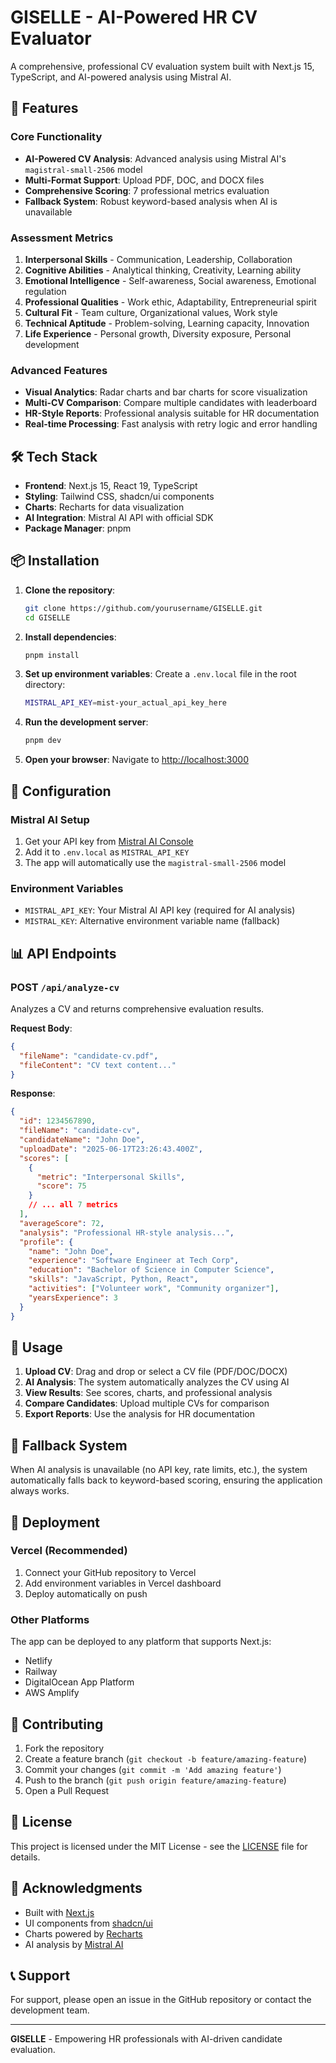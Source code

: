 # GISELLE - AI-Powered HR CV Evaluator

A comprehensive, professional CV evaluation system built with Next.js 15, TypeScript, and AI-powered analysis using Mistral AI.

## 🚀 Features

### Core Functionality
- **AI-Powered CV Analysis**: Advanced analysis using Mistral AI's `magistral-small-2506` model
- **Multi-Format Support**: Upload PDF, DOC, and DOCX files
- **Comprehensive Scoring**: 7 professional metrics evaluation
- **Fallback System**: Robust keyword-based analysis when AI is unavailable

### Assessment Metrics
1. **Interpersonal Skills** - Communication, Leadership, Collaboration
2. **Cognitive Abilities** - Analytical thinking, Creativity, Learning ability
3. **Emotional Intelligence** - Self-awareness, Social awareness, Emotional regulation
4. **Professional Qualities** - Work ethic, Adaptability, Entrepreneurial spirit
5. **Cultural Fit** - Team culture, Organizational values, Work style
6. **Technical Aptitude** - Problem-solving, Learning capacity, Innovation
7. **Life Experience** - Personal growth, Diversity exposure, Personal development

### Advanced Features
- **Visual Analytics**: Radar charts and bar charts for score visualization
- **Multi-CV Comparison**: Compare multiple candidates with leaderboard
- **HR-Style Reports**: Professional analysis suitable for HR documentation
- **Real-time Processing**: Fast analysis with retry logic and error handling

## 🛠️ Tech Stack

- **Frontend**: Next.js 15, React 19, TypeScript
- **Styling**: Tailwind CSS, shadcn/ui components
- **Charts**: Recharts for data visualization
- **AI Integration**: Mistral AI API with official SDK
- **Package Manager**: pnpm

## 📦 Installation

1. **Clone the repository**:
   ```bash
   git clone https://github.com/yourusername/GISELLE.git
   cd GISELLE
   ```

2. **Install dependencies**:
   ```bash
   pnpm install
   ```

3. **Set up environment variables**:
   Create a `.env.local` file in the root directory:
   ```bash
   MISTRAL_API_KEY=mist-your_actual_api_key_here
   ```

4. **Run the development server**:
   ```bash
   pnpm dev
   ```

5. **Open your browser**:
   Navigate to [http://localhost:3000](http://localhost:3000)

## 🔧 Configuration

### Mistral AI Setup
1. Get your API key from [Mistral AI Console](https://console.mistral.ai/)
2. Add it to `.env.local` as `MISTRAL_API_KEY`
3. The app will automatically use the `magistral-small-2506` model

### Environment Variables
- `MISTRAL_API_KEY`: Your Mistral AI API key (required for AI analysis)
- `MISTRAL_KEY`: Alternative environment variable name (fallback)

## 📊 API Endpoints

### POST `/api/analyze-cv`
Analyzes a CV and returns comprehensive evaluation results.

**Request Body**:
```json
{
  "fileName": "candidate-cv.pdf",
  "fileContent": "CV text content..."
}
```

**Response**:
```json
{
  "id": 1234567890,
  "fileName": "candidate-cv",
  "candidateName": "John Doe",
  "uploadDate": "2025-06-17T23:26:43.400Z",
  "scores": [
    {
      "metric": "Interpersonal Skills",
      "score": 75
    }
    // ... all 7 metrics
  ],
  "averageScore": 72,
  "analysis": "Professional HR-style analysis...",
  "profile": {
    "name": "John Doe",
    "experience": "Software Engineer at Tech Corp",
    "education": "Bachelor of Science in Computer Science",
    "skills": "JavaScript, Python, React",
    "activities": ["Volunteer work", "Community organizer"],
    "yearsExperience": 3
  }
}
```

## 🎯 Usage

1. **Upload CV**: Drag and drop or select a CV file (PDF/DOC/DOCX)
2. **AI Analysis**: The system automatically analyzes the CV using AI
3. **View Results**: See scores, charts, and professional analysis
4. **Compare Candidates**: Upload multiple CVs for comparison
5. **Export Reports**: Use the analysis for HR documentation

## 🔄 Fallback System

When AI analysis is unavailable (no API key, rate limits, etc.), the system automatically falls back to keyword-based scoring, ensuring the application always works.

## 🚀 Deployment

### Vercel (Recommended)
1. Connect your GitHub repository to Vercel
2. Add environment variables in Vercel dashboard
3. Deploy automatically on push

### Other Platforms
The app can be deployed to any platform that supports Next.js:
- Netlify
- Railway
- DigitalOcean App Platform
- AWS Amplify

## 🤝 Contributing

1. Fork the repository
2. Create a feature branch (`git checkout -b feature/amazing-feature`)
3. Commit your changes (`git commit -m 'Add amazing feature'`)
4. Push to the branch (`git push origin feature/amazing-feature`)
5. Open a Pull Request

## 📝 License

This project is licensed under the MIT License - see the [LICENSE](LICENSE) file for details.

## 🙏 Acknowledgments

- Built with [Next.js](https://nextjs.org/)
- UI components from [shadcn/ui](https://ui.shadcn.com/)
- Charts powered by [Recharts](https://recharts.org/)
- AI analysis by [Mistral AI](https://mistral.ai/)

## 📞 Support

For support, please open an issue in the GitHub repository or contact the development team.

---

**GISELLE** - Empowering HR professionals with AI-driven candidate evaluation. 